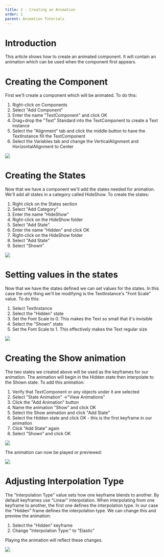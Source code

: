 ```yaml
---
title: 2 - Creating an Animation
order: 2
parent: Animation Tutorials
---
```


# Introduction

This article shows how to create an animated component.  It will contain an animation which can be used when the component first appears.

# Creating the Component

First we'll create a component which will be animated.  To do this:

1. Right-click on Components
1. Select "Add Component"
1. Enter the name "TextComponent" and click OK
1. Drag+drop the "Text" Standard into the TextComponent to create a Text instance
1. Select the "Alignment" tab and click the middle button to have the TextInstance fill the TextComponent
1. Select the Variables tab and change the VerticalAlignment and HorizontalAlignment to Center

![](CreatingAnimationCreateComponent.gif)

# Creating the States

Now that we have a component we'll add the states needed for animation.  We'll add all states in a category called HideShow.  To create the states:

1. Right click on the States section
1. Select "Add Category"
1. Enter the name "HideShow"
1. Right-click on the HideShow folder
1. Select "Add State"
1. Enter the name "Hidden" and click OK
1. Right-click on the HideShow folder
1. Select "Add State"
1. Select "Shown"

![](AddHideShowStates.gif)

# Setting values in the states

Now that we have the states defined we can set values for the states.  In this case the only thing we'll be modifying is the TextInstance's "Font Scale" value.  To do this:

1. Select TextInstance
1. Select the "Hidden" state
1. Set the Font Scale to 0.  This makes the Text so small that it's invisible
1. Select the "Shown" state
1. Set the Font Scale to 1.  This effectively makes the Text regular size

![](SetFontScale.gif)

# Creating the Show animation

The two states we created above will be used as the keyframes for our animation.  The animation will begin in the Hidden state then interpolate to the Shown state.  To add this animation:

1. Verify that TextComponent or any objects under it are selected
1. Select "State Animation" ->"View Animations"
1. Click the "Add Animation" button
1. Name the animation "Show" and click OK
1. Select the Show animation and click "Add State"
1. Select the Hidden state and click OK - this is the first keyframe in our animation
1. Click "Add State" again
1. Select "Shown" and click OK

![](AddShowAnimation.gif)

The animation can now be played or previewed:

![](PreviewAnimation1.gif)

# Adjusting Interpolation Type

The "Interpolation Type" value sets how one keyframe blends to another. By default keyframes use "Linear" interpolation.  When interpolating from one keyframe to another, the first one defines the interpolation type.  In our case the "Hidden" frame defines the interpolation type.  We can change this and preview the animation:

1. Select the "Hidden" keyframe
1. Change "Interpolation Type:" to "Elastic"

Playing the animation will reflect these changes.

![](ElasticAnimation.gif)